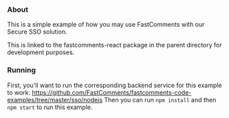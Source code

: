 ### About

This is a simple example of how you may use FastComments with our Secure SSO solution.

This is linked to the fastcomments-react package in the parent directory for development purposes.

### Running

First, you'll want to run the corresponding backend service for this example to work: https://github.com/FastComments/fastcomments-code-examples/tree/master/sso/nodejs
Then you can run `npm install` and then `npm start` to run this example.

